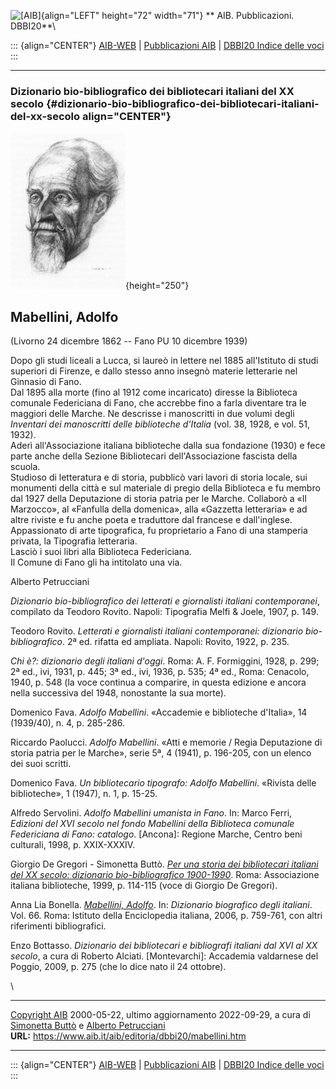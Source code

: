 ![\[AIB\]](/aib/wi/aibv72.gif){align="LEFT" height="72" width="71"}
** AIB. Pubblicazioni. DBBI20**\

::: {align="CENTER"}
[AIB-WEB](/) \| [Pubblicazioni AIB](/pubblicazioni/) \| [DBBI20 Indice
delle voci](dbbi20.htm)
:::

------------------------------------------------------------------------

### Dizionario bio-bibliografico dei bibliotecari italiani del XX secolo {#dizionario-bio-bibliografico-dei-bibliotecari-italiani-del-xx-secolo align="CENTER"}

![\[Ritratto\]](mabellini.jpg){height="250"}

## Mabellini, Adolfo

(Livorno 24 dicembre 1862 -- Fano PU 10 dicembre 1939)

Dopo gli studi liceali a Lucca, si laureò in lettere nel 1885
all\'Istituto di studi superiori di Firenze, e dallo stesso anno insegnò
materie letterarie nel Ginnasio di Fano.\
Dal 1895 alla morte (fino al 1912 come incaricato) diresse la Biblioteca
comunale Federiciana di Fano, che accrebbe fino a farla diventare tra le
maggiori delle Marche. Ne descrisse i manoscritti in due volumi degli
*Inventari dei manoscritti delle biblioteche d\'Italia* (vol. 38, 1928,
e vol. 51, 1932).\
Aderì all\'Associazione italiana biblioteche dalla sua fondazione (1930)
e fece parte anche della Sezione Bibliotecari dell\'Associazione
fascista della scuola.\
Studioso di letteratura e di storia, pubblicò vari lavori di storia
locale, sui monumenti della città e sul materiale di pregio della
Biblioteca e fu membro dal 1927 della Deputazione di storia patria per
le Marche. Collaborò a «Il Marzocco», al «Fanfulla della domenica», alla
«Gazzetta letteraria» e ad altre riviste e fu anche poeta e traduttore
dal francese e dall\'inglese.\
Appassionato di arte tipografica, fu proprietario a Fano di una
stamperia privata, la Tipografia letteraria.\
Lasciò i suoi libri alla Biblioteca Federiciana.\
Il Comune di Fano gli ha intitolato una via.

Alberto Petrucciani

*Dizionario bio-bibliografico dei letterati e giornalisti italiani
contemporanei*, compilato da Teodoro Rovito. Napoli: Tipografia Melfi &
Joele, 1907, p. 149.

Teodoro Rovito. *Letterati e giornalisti italiani contemporanei:
dizionario bio-bibliografico*. 2ª ed. rifatta ed ampliata. Napoli:
Rovito, 1922, p. 235.

*Chi è?: dizionario degli italiani d\'oggi*. Roma: A. F. Formiggini,
1928, p. 299; 2ª ed., ivi, 1931, p. 445; 3ª ed., ivi, 1936, p. 535; 4ª
ed., Roma: Cenacolo, 1940, p. 548 (la voce continua a comparire, in
questa edizione e ancora nella successiva del 1948, nonostante la sua
morte).

Domenico Fava. *Adolfo Mabellini*. «Accademie e biblioteche d\'Italia»,
14 (1939/40), n. 4, p. 285-286.

Riccardo Paolucci. *Adolfo Mabellini*. «Atti e memorie / Regia
Deputazione di storia patria per le Marche», serie 5ª, 4 (1941), p.
196-205, con un elenco dei suoi scritti.

Domenico Fava. *Un bibliotecario tipografo: Adolfo Mabellini*. «Rivista
delle biblioteche», 1 (1947), n. 1, p. 15-25.

Alfredo Servolini. *Adolfo Mabellini umanista in Fano*. In: Marco Ferri,
*Edizioni del XVI secolo nel fondo Mabellini della Biblioteca comunale
Federiciana di Fano: catalogo*. \[Ancona\]: Regione Marche, Centro beni
culturali, 1998, p. XXIX-XXXIV.

Giorgio De Gregori - Simonetta Buttò. [*Per una storia dei bibliotecari
italiani del XX secolo: dizionario bio-bibliografico
1900-1990*](/aib/editoria/pub065.htm). Roma: Associazione italiana
biblioteche, 1999, p. 114-115 (voce di Giorgio De Gregori).

Anna Lia Bonella. [*Mabellini,
Adolfo*](http://www.treccani.it/enciclopedia/adolfo-mabellini_(Dizionario_Biografico)/).
In: *Dizionario biografico degli italiani*. Vol. 66. Roma: Istituto
della Enciclopedia italiana, 2006, p. 759-761, con altri riferimenti
bibliografici.

Enzo Bottasso. *Dizionario dei bibliotecari e bibliografi italiani dal
XVI al XX secolo*, a cura di Roberto Alciati. \[Montevarchi\]: Accademia
valdarnese del Poggio, 2009, p. 275 (che lo dice nato il 24 ottobre).

\

------------------------------------------------------------------------

[Copyright AIB](/su-questo-sito/dichiarazione-di-copyright-aib-web/)
2000-05-22, ultimo aggiornamento 2022-09-29, a cura di [Simonetta
Buttò](/aib/redazione3.htm) e [Alberto
Petrucciani](/su-questo-sito/redazione-aib-web/)\
**URL:** https://www.aib.it/aib/editoria/dbbi20/mabellini.htm

------------------------------------------------------------------------

::: {align="CENTER"}
[AIB-WEB](/) \| [Pubblicazioni AIB](/pubblicazioni/) \| [DBBI20 Indice
delle voci](dbbi20.htm)
:::
